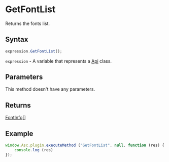# GetFontList

Returns the fonts list.

## Syntax

```javascript
expression.GetFontList();
```

`expression` - A variable that represents a [Api](../Api.md) class.

## Parameters

This method doesn't have any parameters.

## Returns

[FontInfo](../../Enumeration/FontInfo.md)[]

## Example

```javascript editor-xlsx
window.Asc.plugin.executeMethod ("GetFontList", null, function (res) {
    console.log (res)
});
```
